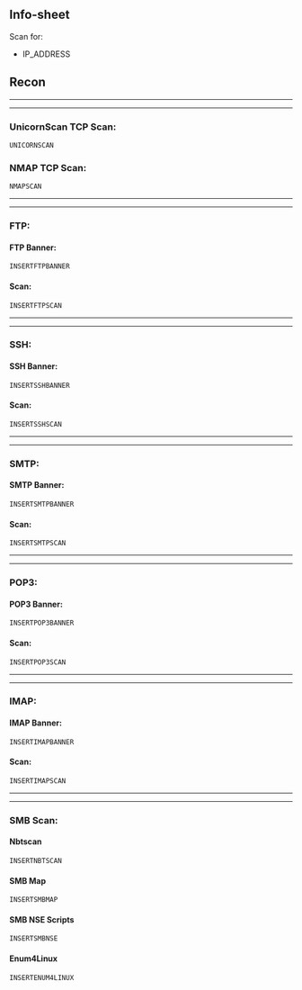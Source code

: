 ## Info-sheet
Scan for:
- IP_ADDRESS

## Recon
---
---
### UnicornScan TCP Scan:
```
UNICORNSCAN
```

### NMAP TCP Scan:

```
NMAPSCAN
```

---
---
### FTP:
#### FTP Banner:
```
INSERTFTPBANNER
```
#### Scan:
```
INSERTFTPSCAN
```
---
---
### SSH:
#### SSH Banner:
```
INSERTSSHBANNER
```
#### Scan:
```
INSERTSSHSCAN
```
---
---
### SMTP:
#### SMTP Banner:
```
INSERTSMTPBANNER
```
#### Scan:
```
INSERTSMTPSCAN
```
---
---
### POP3:
#### POP3 Banner:
```
INSERTPOP3BANNER
```
#### Scan:
```
INSERTPOP3SCAN
```
---
---
### IMAP:
#### IMAP Banner:
```
INSERTIMAPBANNER
```
#### Scan:
```
INSERTIMAPSCAN
```
---
---
### SMB Scan:
#### Nbtscan
```
INSERTNBTSCAN
```
#### SMB Map
```
INSERTSMBMAP
```
#### SMB NSE Scripts
```
INSERTSMBNSE
```
#### Enum4Linux
```
INSERTENUM4LINUX
```